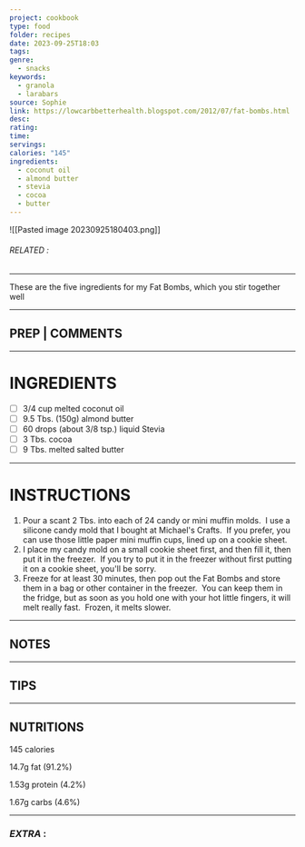 ```yaml
---
project: cookbook
type: food
folder: recipes
date: 2023-09-25T18:03
tags: 
genre:
  - snacks
keywords:
  - granola
  - larabars
source: Sophie
link: https://lowcarbbetterhealth.blogspot.com/2012/07/fat-bombs.html
desc: 
rating: 
time: 
servings: 
calories: "145"
ingredients:
  - coconut oil
  - almond butter
  - stevia
  - cocoa
  - butter
---
```


![[Pasted image 20230925180403.png]]
###### *RELATED* : 
---
These are the five ingredients for my Fat Bombs, which you stir together well

---
## PREP | COMMENTS



---
# INGREDIENTS

- [ ] 3/4 cup melted coconut oil
- [ ] 9.5 Tbs. (150g) almond butter
- [ ] 60 drops (about 3/8 tsp.) liquid Stevia
- [ ] 3 Tbs. cocoa
- [ ] 9 Tbs. melted salted butter

---
# INSTRUCTIONS

1. Pour a scant 2 Tbs. into each of 24 candy or mini muffin molds.  I use a silicone candy mold that I bought at Michael's Crafts.  If you prefer, you can use those little paper mini muffin cups, lined up on a cookie sheet.
2. I place my candy mold on a small cookie sheet first, and then fill it, then put it in the freezer.  If you try to put it in the freezer without first putting it on a cookie sheet, you'll be sorry.
3. Freeze for at least 30 minutes, then pop out the Fat Bombs and store them in a bag or other container in the freezer.  You can keep them in the fridge, but as soon as you hold one with your hot little fingers, it will melt really fast.  Frozen, it melts slower.

---
## NOTES



---
## TIPS



---
## NUTRITIONS

145 calories

14.7g fat (91.2%)

1.53g protein (4.2%)

1.67g carbs (4.6%)

---
### *EXTRA* :



